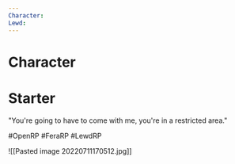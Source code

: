 ```yaml
---
Character: 
Lewd: 
---
```

# Character


# Starter
"You're going to have to come with me, you're in a restricted area."  

#OpenRP #FeraRP #LewdRP 

![[Pasted image 20220711170512.jpg]]